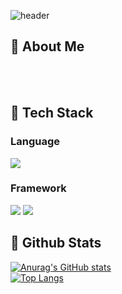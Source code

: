 <div>
  
  <!--Header-->
  ![header](https://capsule-render.vercel.app/api?type=speech&color=gradient&height=300&section=header&text=Bello%20to%20see%20you%20%F0%9F%A4%97)
  
</div>

<div>
  <!--Body-->
  
  ## 👀 About Me
  <br/>
  <br/>
  
  ## 🧱 Tech Stack
  ### Language
  <!--JavaScript-->
  <img src="https://img.shields.io/badge/JavaScript-F7DF1E?style=flat-square&logo=JavaScript&logoColor=white"/>
  <br/>
  
  ### Framework
  <!--React-->
  <img src="https://img.shields.io/badge/React-61DAFB?style=flat-square&logo=React&logoColor=white&Color=white"/>
  <!--Spring Boot-->
  <img src="https://img.shields.io/badge/springboot-#6DB33F?style=flat-square&logo=springboot&logoColor=white"/>
  <br/>
  
  
  ## 🤔 Github Stats
  [![Anurag's GitHub stats](https://github-readme-stats.vercel.app/api?username=leeym27)](https://github.com/anuraghazra/github-readme-stats)
  <br/>
  [![Top Langs](https://github-readme-stats.vercel.app/api/top-langs/?username=leeym27)](https://github.com/anuraghazra/github-readme-stats)
  
</div>
